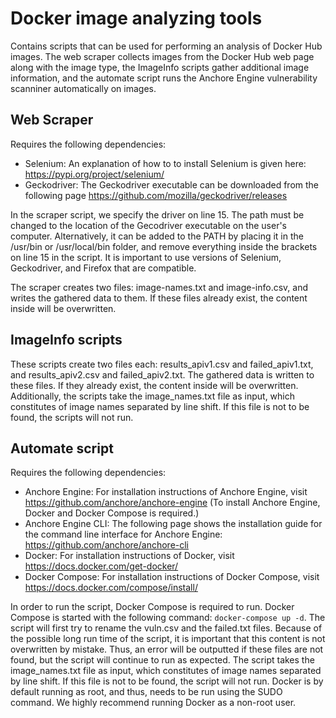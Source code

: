 # Docker image analyzing tools

Contains scripts that can be used for performing an analysis of Docker Hub images. The web scraper collects images from the Docker Hub web page along with the image type, the ImageInfo scripts gather additional image information, and the automate script runs the Anchore Engine vulnerability scanniner automatically on images.

## Web Scraper
Requires the following dependencies:
- Selenium: An explanation of how to to install Selenium is given here: https://pypi.org/project/selenium/
- Geckodriver: The Geckodriver executable can be downloaded from the following page https://github.com/mozilla/geckodriver/releases

In the scraper script, we specify the driver on line 15. The path must be changed to the location of the Gecodriver executable on the user's computer. Alternatively, it can be added to the PATH by placing it in the /usr/bin or /usr/local/bin folder, and remove everything inside the brackets on line 15 in the script. It is important to use versions of Selenium, Geckodriver, and Firefox that are compatible.

The scraper creates two files: image-names.txt and image-info.csv, and writes the gathered data to them. If these files already exist, the content inside will be overwritten. 

## ImageInfo scripts
These scripts create two files each: results\_apiv1.csv and failed\_apiv1.txt, and results\_apiv2.csv and failed\_apiv2.txt. The gathered data is written to these files. If they already exist, the content inside will be overwritten. Additionally, the scripts take the image\_names.txt file as input, which constitutes of image names separated by line shift. If this file is not to be found, the scripts will not run.
 
 ## Automate script
 Requires the following dependencies:
 - Anchore Engine: For installation instructions of Anchore Engine, visit https://github.com/anchore/anchore-engine (To install Anchore Engine, Docker and Docker Compose is required.)
 - Anchore Engine CLI: The following page shows the installation guide for the command line interface for Anchore Engine: https://github.com/anchore/anchore-cli
 - Docker: For installation instructions of Docker, visit https://docs.docker.com/get-docker/
 - Docker Compose: For installation instructions of Docker Compose, visit https://docs.docker.com/compose/install/
 
In order to run the script, Docker Compose is required to run. Docker Compose is started with the following command: `docker-compose up -d`. The script will first try to rename the vuln.csv and the failed.txt files. Because of the possible long run time of the script, it is important that this content is not overwritten by mistake. Thus, an error will be outputted if these files are not found, but the script will continue to run as expected. The script takes the image_names.txt file as input, which constitutes of image names separated by line shift. If this file is not to be found, the script will not run. Docker is by default running as root, and thus, needs to be run using the SUDO command. We highly recommend running Docker as a non-root user.

